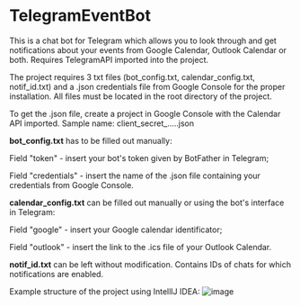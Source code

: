 # TelegramEventBot
This is a chat bot for Telegram which allows you to look through and get notifications about your events from Google Calendar, Outlook Calendar or both.
Requires TelegramAPI imported into the project.

The project requires 3 txt files (bot_config.txt, calendar_config.txt, notif_id.txt) and a .json credentials file from Google Console for the proper installation. All files must be located in the root directory of the project.

To get the .json file, create a project in Google Console with the Calendar API imported. Sample name: client_secret_.....json

**bot_config.txt** has to be filled out manually:

  Field "token" - insert your bot's token given by BotFather in Telegram;
 
  Field "credentials" - insert the name of the .json file containing your credentials from Google Console.
  
**calendar_config.txt** can be filled out manually or using the bot's interface in Telegram:

  Field "google" - insert your Google calendar identificator;
  
  Field "outlook" - insert the link to the .ics file of your Outlook Calendar.

**notif_id.txt** can be left without modification. Contains IDs of chats for which notifications are enabled.

Example structure of the project using IntellIJ IDEA:
![image](https://github.com/Mugnetix/TelegramEventBot/assets/72915157/21d7fcf6-faf8-4b11-87fe-af9fbde7dece)


